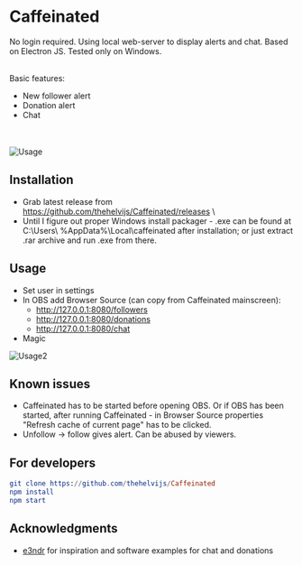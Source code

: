 # Caffeinated
No login required. Using local web-server to display alerts and chat. Based on Electron JS. Tested only on Windows. <br /><br />

Basic features:
- New follower alert
- Donation alert
- Chat

<br /><br />
![Usage](https://github.com/thehelvijs/Caffeinated/blob/master/README/usage.gif) 

## Installation
- Grab latest release from https://github.com/thehelvijs/Caffeinated/releases \
- Until I figure out proper Windows install packager - .exe can be found at C:\Users\ %AppData%\Local\caffeinated after installation; or just extract .rar archive and run .exe from there.

## Usage
- Set user in settings
- In OBS add Browser Source (can copy from Caffeinated mainscreen):
  - http://127.0.0.1:8080/followers
  - http://127.0.0.1:8080/donations
  - http://127.0.0.1:8080/chat
- Magic

![Usage2](https://github.com/thehelvijs/Caffeinated/blob/master/README/scrn2.jpg)

## Known issues
- Caffeinated has to be started before opening OBS. Or if OBS has been started, after running Caffeinated - in Browser Source properties "Refresh cache of current page" has to be clicked.
- Unfollow -> follow gives alert. Can be abused by viewers.

## For developers

```elm
git clone https://github.com/thehelvijs/Caffeinated    
npm install    
npm start
```
## Acknowledgments

- [e3ndr](https://github.com/e3ndr/) for inspiration and software examples for chat and donations
